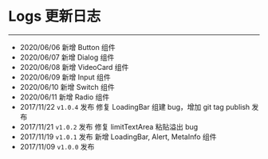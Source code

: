# Logs 更新日志

---

- 2020/06/06 新增 Button 组件
- 2020/06/07 新增 Dialog 组件
- 2020/06/08 新增 VideoCard 组件
- 2020/06/09 新增 Input 组件
- 2020/06/10 新增 Switch 组件
- 2020/06/11 新增 Radio 组件
- 2017/11/22 `v1.0.4` 发布 修复 LoadingBar 组建 bug，增加 git tag publish 发布
- 2017/11/21 `v1.0.2` 发布 修复 limitTextArea 粘贴溢出 bug
- 2017/11/19 `v1.0.1` 发布 新增 LoadingBar, Alert, MetaInfo 组件
- 2017/11/09 `v1.0.0` 发布
